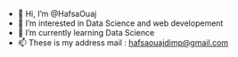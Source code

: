 - 👋 Hi, I’m @HafsaOuaj
- 👀 I’m interested in Data Science and web developement
- 🌱 I’m currently learning Data Science
- 📫 These is my address mail : hafsaouajdimp@gmail.com

